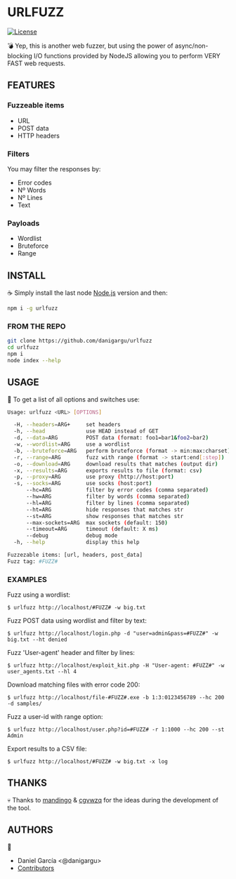 # URLFUZZ

[![License](https://img.shields.io/aur/license/yaourt.svg)](https://www.gnu.org/licenses/gpl-3.0.en.html)

:bomb: Yep, this is another web fuzzer, but using the power of async/non-blocking I/O functions provided by NodeJS allowing you to perform VERY FAST web requests.

## FEATURES

### Fuzzeable items

* URL
* POST data
* HTTP headers

### Filters

You may filter the responses by:

* Error codes
* Nº Words
* Nº Lines
* Text

### Payloads

* Wordlist
* Bruteforce
* Range

## INSTALL

:coffee: Simply install the last node [Node.js](https://nodejs.org/download) version and then:

```sh
npm i -g urlfuzz
```

### FROM THE REPO

```sh
git clone https://github.com/danigargu/urlfuzz
cd urlfuzz
npm i
node index --help
```

## USAGE

:rocket: To get a list of all options and switches use:

```sh
Usage: urlfuzz <URL> [OPTIONS]

  -H, --headers=ARG+     set headers
  -h, --head             use HEAD instead of GET
  -d, --data=ARG         POST data (format: foo1=bar1&foo2=bar2)
  -w, --wordlist=ARG     use a wordlist
  -b, --bruteforce=ARG   perform bruteforce (format -> min:max:charset)
  -r, --range=ARG        fuzz with range (format -> start:end[:step])
  -o, --download=ARG     download results that matches (output dir)
  -x, --results=ARG      exports results to file (format: csv)
  -p, --proxy=ARG        use proxy (http://host:port)
  -s, --socks=ARG        use socks (host:port)
      --hc=ARG           filter by error codes (comma separated)
      --hw=ARG           filter by words (comma separated)
      --hl=ARG           filter by lines (comma separated)
      --ht=ARG           hide responses that matches str
      --st=ARG           show responses that matches str
      --max-sockets=ARG  max sockets (default: 150)
      --timeout=ARG      timeout (default: X ms)
      --debug            debug mode
  -h, --help             display this help

Fuzzezable items: [url, headers, post_data]
Fuzz tag: #FUZZ#
```

### EXAMPLES

Fuzz using a wordlist:

`$ urlfuzz http://localhost/#FUZZ# -w big.txt`

Fuzz POST data using wordlist and filter by text:

`$ urlfuzz http://localhost/login.php -d "user=admin&pass=#FUZZ#" -w big.txt --ht denied`

Fuzz 'User-agent' header and filter by lines:

`$ urlfuzz http://localhost/exploit_kit.php -H "User-agent: #FUZZ#" -w user_agents.txt --hl 4`

Download matching files with error code 200:

`$ urlfuzz http://localhost/file-#FUZZ#.exe -b 1:3:0123456789 --hc 200 -d samples/`

Fuzz a user-id with range option:

`$ urlfuzz http://localhost/user.php?id=#FUZZ# -r 1:1000 --hc 200 --st Admin`

Export results to a CSV file:

`$ urlfuzz http://localhost/#FUZZ# -w big.txt -x log`

## THANKS

:skull: Thanks to [mandingo](https://twitter.com/m_ndingo) & [cgvwzq](https://twitter.com/cgvwzq) for the ideas during the development of the tool.

## AUTHORS

:penguin:

* Daniel García <@danigargu>
* [Contributors](https://github.com/danigargu/urlfuzz/graphs/contributors)
